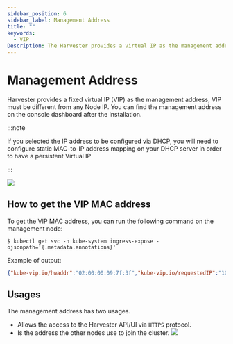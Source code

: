 ```yaml
---
sidebar_position: 6
sidebar_label: Management Address
title: ""
keywords:
  - VIP
Description: The Harvester provides a virtual IP as the management address.
---
```


# Management Address
Harvester provides a fixed virtual IP (VIP) as the management address, VIP must be different from any Node IP.  You can find the management address on the console dashboard after the installation.

:::note

If you selected the IP address to be configured via DHCP, you will need to configure static MAC-to-IP address mapping on your DHCP server in order to have a persistent Virtual IP

:::

![](/img/v1.1/install/iso-installed.png)

## How to get the VIP MAC address

To get the VIP MAC address, you can run the following command on the management node:
```shell
$ kubectl get svc -n kube-system ingress-expose -ojsonpath='{.metadata.annotations}'
```

Example of output:
```json
{"kube-vip.io/hwaddr":"02:00:00:09:7f:3f","kube-vip.io/requestedIP":"10.84.102.31"}
```

## Usages
The management address has two usages.

- Allows the access to the Harvester API/UI via `HTTPS` protocol.
- Is the address the other nodes use to join the cluster.
  ![](/img/v1.1/install/configure-management-address.png)
